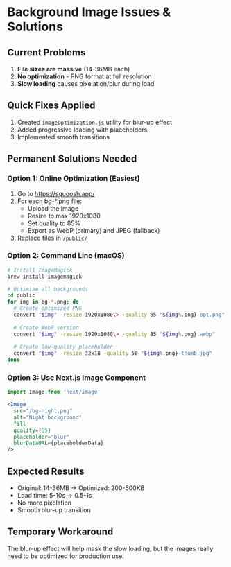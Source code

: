 # Background Image Issues & Solutions

## Current Problems
1. **File sizes are massive** (14-36MB each)
2. **No optimization** - PNG format at full resolution
3. **Slow loading** causes pixelation/blur during load

## Quick Fixes Applied
1. Created `imageOptimization.js` utility for blur-up effect
2. Added progressive loading with placeholders
3. Implemented smooth transitions

## Permanent Solutions Needed

### Option 1: Online Optimization (Easiest)
1. Go to https://squoosh.app/
2. For each bg-*.png file:
   - Upload the image
   - Resize to max 1920x1080
   - Set quality to 85%
   - Export as WebP (primary) and JPEG (fallback)
3. Replace files in `/public/`

### Option 2: Command Line (macOS)
```bash
# Install ImageMagick
brew install imagemagick

# Optimize all backgrounds
cd public
for img in bg-*.png; do
  # Create optimized PNG
  convert "$img" -resize 1920x1080\> -quality 85 "${img%.png}-opt.png"
  
  # Create WebP version
  convert "$img" -resize 1920x1080\> -quality 85 "${img%.png}.webp"
  
  # Create low-quality placeholder
  convert "$img" -resize 32x18 -quality 50 "${img%.png}-thumb.jpg"
done
```

### Option 3: Use Next.js Image Component
```jsx
import Image from 'next/image'

<Image
  src="/bg-night.png"
  alt="Night background"
  fill
  quality={85}
  placeholder="blur"
  blurDataURL={placeholderData}
/>
```

## Expected Results
- Original: 14-36MB → Optimized: 200-500KB
- Load time: 5-10s → 0.5-1s
- No more pixelation
- Smooth blur-up transition

## Temporary Workaround
The blur-up effect will help mask the slow loading, but the images really need to be optimized for production use.